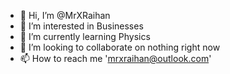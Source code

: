 - 👋 Hi, I’m @MrXRaihan
- 👀 I’m interested in Businesses
- 🌱 I’m currently learning Physics
- 💞️ I’m looking to collaborate on nothing right now
- 📫 How to reach me 'mrxraihan@outlook.com'

<!---
MrXRaihan/MrXRaihan is a ✨ special ✨ repository because its `README.md` (this file) appears on your GitHub profile.
You can click the Preview link to take a look at your changes.
--->
